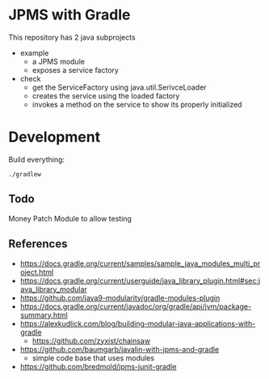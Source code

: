 # JPMS with Gradle

This repository has 2 java subprojects
- example
  - a JPMS module
  - exposes a service factory
- check
  - get the ServiceFactory using java.util.SerivceLoader
  - creates the service using the loaded factory
  - invokes a method on the service to show its properly initialized
    
# Development

Build everything:
```
./gradlew
```


## Todo

Money Patch Module to allow testing

## References
- https://docs.gradle.org/current/samples/sample_java_modules_multi_project.html
- https://docs.gradle.org/current/userguide/java_library_plugin.html#sec:java_library_modular
- https://github.com/java9-modularity/gradle-modules-plugin
- https://docs.gradle.org/current/javadoc/org/gradle/api/jvm/package-summary.html
- https://alexkudlick.com/blog/building-modular-java-applications-with-gradle
  - https://github.com/zyxist/chainsaw
- https://github.com/baumgarb/javalin-with-jpms-and-gradle
  - simple code base that uses modules
- https://github.com/bredmold/jpms-junit-gradle

